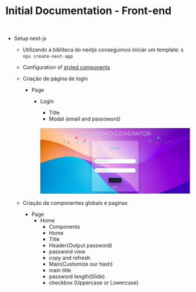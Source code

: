 # Initial Documentation - Front-end

<br/>

- Setup next-js

  - Utilizando a bibliteca do nextjs conseguimos iniciar um template:
    `$ npx create-next-app`
  - Configuration of [styled components](https://styled-components.com/docs/basics)

  - Criação de página de login

    - Page
      - Login
        - Title
        - Modal (email and passoword)
        <br />
        
        <div align='center'>
          <img src="./src/assets/login-project.png" alt='project image' width='600'  />
        <div/>

  - Criação de componentes globais e paginas
    - Page
      - Home
        - Components
        - Home
        - Title
        - Header(Output password)
        - password view
        - copy and refresh
        - Main(Customize our hash)
        - main title
        - password length(Slide)
        - checkbox (Uppercase or Lowercase)



